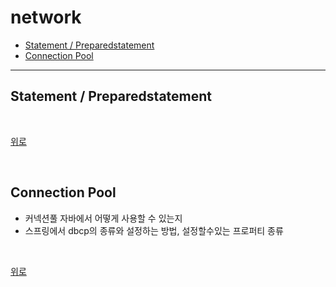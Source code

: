 # network

- [Statement / Preparedstatement](#statement--preparedstatement)
- [Connection Pool](#connection-pool)
 
--- 

## Statement / Preparedstatement

<br>

[위로](#network)

<br>

## Connection Pool
* 커넥션풀 자바에서 어떻게 사용할 수 있는지
* 스프링에서 dbcp의 종류와 설정하는 방법, 설정할수있는 프로퍼티 종류
<br>

[위로](#network)

<br>

